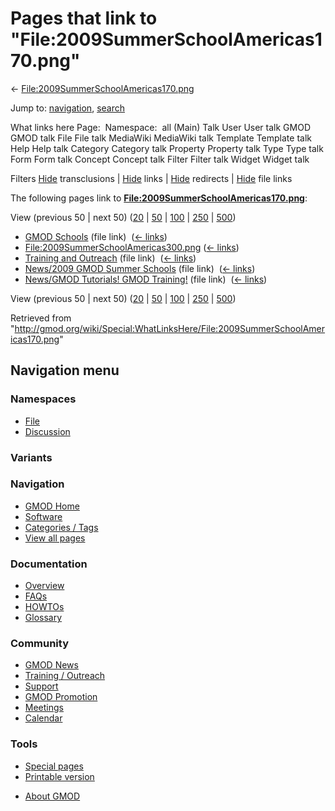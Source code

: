 <div id="mw-page-base" class="noprint">

</div>

<div id="mw-head-base" class="noprint">

</div>

<div id="content" class="mw-body" role="main">

<span id="top"></span>

<div id="mw-js-message" style="display:none;">

</div>



# <span dir="auto">Pages that link to "File:2009SummerSchoolAmericas170.png"</span>

<div id="bodyContent">

<div id="contentSub">

←
[File:2009SummerSchoolAmericas170.png](/wiki/File:2009SummerSchoolAmericas170.png "File:2009SummerSchoolAmericas170.png")

</div>

<div id="jump-to-nav" class="mw-jump">

Jump to: [navigation](#mw-navigation), [search](#p-search)

</div>

<div id="mw-content-text">

What links here Page:  Namespace:  all (Main) Talk User User talk GMOD
GMOD talk File File talk MediaWiki MediaWiki talk Template Template talk
Help Help talk Category Category talk Property Property talk Type Type
talk Form Form talk Concept Concept talk Filter Filter talk Widget
Widget talk

Filters
[Hide](/mediawiki/index.php?title=Special:WhatLinksHere/File:2009SummerSchoolAmericas170.png&hidetrans=1 "Special:WhatLinksHere/File:2009SummerSchoolAmericas170.png")
transclusions \|
[Hide](/mediawiki/index.php?title=Special:WhatLinksHere/File:2009SummerSchoolAmericas170.png&hidelinks=1 "Special:WhatLinksHere/File:2009SummerSchoolAmericas170.png")
links \|
[Hide](/mediawiki/index.php?title=Special:WhatLinksHere/File:2009SummerSchoolAmericas170.png&hideredirs=1 "Special:WhatLinksHere/File:2009SummerSchoolAmericas170.png")
redirects \|
[Hide](/mediawiki/index.php?title=Special:WhatLinksHere/File:2009SummerSchoolAmericas170.png&hideimages=1 "Special:WhatLinksHere/File:2009SummerSchoolAmericas170.png")
file links

The following pages link to
**[File:2009SummerSchoolAmericas170.png](/wiki/File:2009SummerSchoolAmericas170.png "File:2009SummerSchoolAmericas170.png")**:

View (previous 50 \| next 50)
([20](/mediawiki/index.php?title=Special:WhatLinksHere/File:2009SummerSchoolAmericas170.png&limit=20 "Special:WhatLinksHere/File:2009SummerSchoolAmericas170.png")
\|
[50](/mediawiki/index.php?title=Special:WhatLinksHere/File:2009SummerSchoolAmericas170.png&limit=50 "Special:WhatLinksHere/File:2009SummerSchoolAmericas170.png")
\|
[100](/mediawiki/index.php?title=Special:WhatLinksHere/File:2009SummerSchoolAmericas170.png&limit=100 "Special:WhatLinksHere/File:2009SummerSchoolAmericas170.png")
\|
[250](/mediawiki/index.php?title=Special:WhatLinksHere/File:2009SummerSchoolAmericas170.png&limit=250 "Special:WhatLinksHere/File:2009SummerSchoolAmericas170.png")
\|
[500](/mediawiki/index.php?title=Special:WhatLinksHere/File:2009SummerSchoolAmericas170.png&limit=500 "Special:WhatLinksHere/File:2009SummerSchoolAmericas170.png"))

- [GMOD Schools](/wiki/GMOD_Schools "GMOD Schools") (file link) ‎
  <span class="mw-whatlinkshere-tools">([←
  links](/mediawiki/index.php?title=Special:WhatLinksHere&target=GMOD+Schools "Special:WhatLinksHere"))</span>
- [File:2009SummerSchoolAmericas300.png](/wiki/File:2009SummerSchoolAmericas300.png "File:2009SummerSchoolAmericas300.png")
  ‎ <span class="mw-whatlinkshere-tools">([←
  links](/mediawiki/index.php?title=Special:WhatLinksHere&target=File%3A2009SummerSchoolAmericas300.png "Special:WhatLinksHere"))</span>
- [Training and
  Outreach](/wiki/Training_and_Outreach "Training and Outreach") (file
  link) ‎ <span class="mw-whatlinkshere-tools">([←
  links](/mediawiki/index.php?title=Special:WhatLinksHere&target=Training+and+Outreach "Special:WhatLinksHere"))</span>
- [News/2009 GMOD Summer
  Schools](/wiki/News/2009_GMOD_Summer_Schools "News/2009 GMOD Summer Schools")
  (file link) ‎ <span class="mw-whatlinkshere-tools">([←
  links](/mediawiki/index.php?title=Special:WhatLinksHere&target=News%2F2009+GMOD+Summer+Schools "Special:WhatLinksHere"))</span>
- [News/GMOD Tutorials! GMOD
  Training!](/wiki/News/GMOD_Tutorials!_GMOD_Training! "News/GMOD Tutorials! GMOD Training!")
  (file link) ‎ <span class="mw-whatlinkshere-tools">([←
  links](/mediawiki/index.php?title=Special:WhatLinksHere&target=News%2FGMOD+Tutorials%21+GMOD+Training%21 "Special:WhatLinksHere"))</span>

View (previous 50 \| next 50)
([20](/mediawiki/index.php?title=Special:WhatLinksHere/File:2009SummerSchoolAmericas170.png&limit=20 "Special:WhatLinksHere/File:2009SummerSchoolAmericas170.png")
\|
[50](/mediawiki/index.php?title=Special:WhatLinksHere/File:2009SummerSchoolAmericas170.png&limit=50 "Special:WhatLinksHere/File:2009SummerSchoolAmericas170.png")
\|
[100](/mediawiki/index.php?title=Special:WhatLinksHere/File:2009SummerSchoolAmericas170.png&limit=100 "Special:WhatLinksHere/File:2009SummerSchoolAmericas170.png")
\|
[250](/mediawiki/index.php?title=Special:WhatLinksHere/File:2009SummerSchoolAmericas170.png&limit=250 "Special:WhatLinksHere/File:2009SummerSchoolAmericas170.png")
\|
[500](/mediawiki/index.php?title=Special:WhatLinksHere/File:2009SummerSchoolAmericas170.png&limit=500 "Special:WhatLinksHere/File:2009SummerSchoolAmericas170.png"))

</div>

<div class="printfooter">

Retrieved from
"<http://gmod.org/wiki/Special:WhatLinksHere/File:2009SummerSchoolAmericas170.png>"

</div>

<div id="catlinks" class="catlinks catlinks-allhidden">

</div>

<div class="visualClear">

</div>

</div>

</div>

<div id="mw-navigation">

## Navigation menu

<div id="mw-head">



<div id="left-navigation">

<div id="p-namespaces" class="vectorTabs" role="navigation"
aria-labelledby="p-namespaces-label">

### Namespaces

- <span id="ca-nstab-image"><a href="/wiki/File:2009SummerSchoolAmericas170.png" accesskey="c"
  title="View the file page [c]">File</a></span>
- <span id="ca-talk"><a
  href="/mediawiki/index.php?title=File_talk:2009SummerSchoolAmericas170.png&amp;action=edit&amp;redlink=1"
  accesskey="t"
  title="Discussion about the content page [t]">Discussion</a></span>

</div>

<div id="p-variants" class="vectorMenu emptyPortlet" role="navigation"
aria-labelledby="p-variants-label">

### 

### Variants[](#)

<div class="menu">

</div>

</div>

</div>





</div>

</div>

</div>

<div id="mw-panel">

<div id="p-logo" role="banner">

<a href="/wiki/Main_Page"
style="background-image: url(http://gmod.org/images/GMOD-cogs.png);"
title="Visit the main page"></a>

</div>

<div id="p-Navigation" class="portal" role="navigation"
aria-labelledby="p-Navigation-label">

### Navigation

<div class="body">

- <span id="n-GMOD-Home">[GMOD Home](/wiki/Main_Page)</span>
- <span id="n-Software">[Software](/wiki/GMOD_Components)</span>
- <span id="n-Categories-.2F-Tags">[Categories /
  Tags](/wiki/Categories)</span>
- <span id="n-View-all-pages">[View all
  pages](/wiki/Special:AllPages)</span>

</div>

</div>

<div id="p-Documentation" class="portal" role="navigation"
aria-labelledby="p-Documentation-label">

### Documentation

<div class="body">

- <span id="n-Overview">[Overview](/wiki/Overview)</span>
- <span id="n-FAQs">[FAQs](/wiki/Category:FAQ)</span>
- <span id="n-HOWTOs">[HOWTOs](/wiki/Category:HOWTO)</span>
- <span id="n-Glossary">[Glossary](/wiki/Glossary)</span>

</div>

</div>

<div id="p-Community" class="portal" role="navigation"
aria-labelledby="p-Community-label">

### Community

<div class="body">

- <span id="n-GMOD-News">[GMOD News](/wiki/GMOD_News)</span>
- <span id="n-Training-.2F-Outreach">[Training /
  Outreach](/wiki/Training_and_Outreach)</span>
- <span id="n-Support">[Support](/wiki/Support)</span>
- <span id="n-GMOD-Promotion">[GMOD
  Promotion](/wiki/GMOD_Promotion)</span>
- <span id="n-Meetings">[Meetings](/wiki/Meetings)</span>
- <span id="n-Calendar">[Calendar](/wiki/Calendar)</span>

</div>

</div>

<div id="p-tb" class="portal" role="navigation"
aria-labelledby="p-tb-label">

### Tools

<div class="body">

- <span id="t-specialpages"><a href="/wiki/Special:SpecialPages" accesskey="q"
  title="A list of all special pages [q]">Special pages</a></span>
- <span id="t-print"><a
  href="/mediawiki/index.php?title=Special:WhatLinksHere/File:2009SummerSchoolAmericas170.png&amp;printable=yes"
  rel="alternate" accesskey="p"
  title="Printable version of this page [p]">Printable version</a></span>

</div>

</div>

</div>

</div>

<div id="footer" role="contentinfo">

- <span id="footer-places-about">[About
  GMOD](/wiki/GMOD:About "GMOD:About")</span>

<!-- -->






</div>
